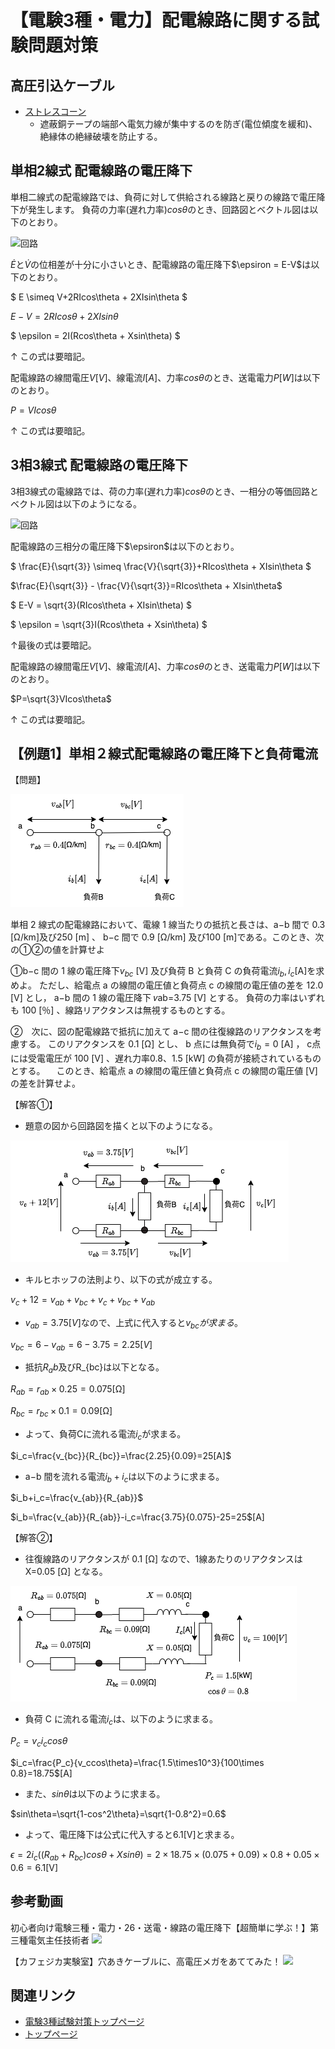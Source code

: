 # 【電験3種・電力】配電線路に関する試験問題対策

## 高圧引込ケーブル

- [ストレスコーン](../07-1-shrink-back-stress-cone.md)
    - 遮蔽銅テープの端部へ電気力線が集中するのを防ぎ(電位傾度を緩和)、絶縁体の絶縁破壊を防止する。


## 単相2線式 配電線路の電圧降下

単相二線式の配電線路では、負荷に対して供給される線路と戻りの線路で電圧降下が発生します。
負荷の力率(遅れ力率)$cos\theta$のとき、回路図とベクトル図は以下のとおり。

![回路](./assets/7-1-1.png) 

$\dot{E}$と$\dot{V}$の位相差が十分に小さいとき、配電線路の電圧降下$\epsiron = E-V$は以下のとおり。

$ E \simeq V+2RIcos\theta + 2XIsin\theta $

$E-V=2RIcos\theta + 2XIsin\theta$

$ \epsilon = 2I(Rcos\theta + Xsin\theta) $

↑ この式は要暗記。

配電線路の線間電圧$V[V]$、線電流$I[A]$、力率$cos\theta$のとき、送電電力$P[W]$は以下のとおり。

$P=VIcos\theta$

↑ この式は要暗記。

## 3相3線式 配電線路の電圧降下

3相3線式の電線路では、荷の力率(遅れ力率)$cos\theta$のとき、一相分の等価回路とベクトル図は以下のようになる。

![回路](./assets/7-1-2.png) 

配電線路の三相分の電圧降下$\epsiron$は以下のとおり。

$ \frac{E}{\sqrt{3}} \simeq \frac{V}{\sqrt{3}}+RIcos\theta + XIsin\theta $

$\frac{E}{\sqrt{3}} - \frac{V}{\sqrt{3}}=RIcos\theta + XIsin\theta$

$ E-V = \sqrt{3}(RIcos\theta + XIsin\theta) $

$ \epsilon = \sqrt{3}I(Rcos\theta + Xsin\theta) $

↑最後の式は要暗記。

配電線路の線間電圧$V[V]$、線電流$I[A]$、力率$cos\theta$のとき、送電電力$P[W]$は以下のとおり。

$P=\sqrt{3}VIcos\theta$

↑ この式は要暗記。

## 【例題1】単相２線式配電線路の電圧降下と負荷電流

【問題】

![回路](./assets/7-1-3.png) 

単相 2 線式の配電線路において、電線 1 線当たりの抵抗と長さは、a−b 間で 0.3 [Ω/km]及び250 [m] 、 b−c 間で 0.9 [Ω/km] 及び100 [m]である。このとき、次の①②の値を計算せよ

①b−c 間の 1 線の電圧降下$v_{bc}$ [V] 及び負荷 B と負荷 C の負荷電流$i_b,  i_c$[A]を求めよ。 
ただし、給電点 a の線間の電圧値と負荷点 c の線間の電圧値の差を 12.0 [V] とし， a−b 間の 1 線の電圧降下 𝑣ab=3.75 [V] とする。 負荷の力率はいずれも 100 [％] 、線路リアクタンスは無視するものとする。

②　次に、図の配電線路で抵抗に加えて a−c 間の往復線路のリアクタンスを考慮する。
このリアクタンスを 0.1 [Ω] とし、 b 点には無負荷で$i_b=0$ [A] ， c点には受電電圧が 100 [V] 、遅れ力率0.8、1.5 [kW] の負荷が接続されているものとする。
　このとき、給電点 a の線間の電圧値と負荷点 c の線間の電圧値 [V] の差を計算せよ。

【解答①】

- 題意の図から回路図を描くと以下のようになる。

![回路](./assets/7-1-4.png) 

- キルヒホッフの法則より、以下の式が成立する。

$v_c+12=v_{ab}+v_{bc}+v_c+v_{bc}+v_{ab}$
 
- $v_{ab}=3.75[V]$なので、上式に代入すると$v_{bc}が求まる。$

$v_{bc}=6-v_{ab}=6-3.75=2.25[V]$

- 抵抗$R_ab$及びR_{bc}は以下となる。

$R_{ab}=r_{ab}\times 0.25=0.075$[Ω]

$R_{bc}=r_{bc}\times 0.1=0.09$[Ω]

- よって、負荷Cに流れる電流$i_c$が求まる。

$i_c=\frac{v_{bc}}{R_{bc}}=\frac{2.25}{0.09}=25[A]$

- a−b 間を流れる電流$i_b+i_c$は以下のように求まる。

$i_b+i_c=\frac{v_{ab}}{R_{ab}}$

$i_b=\frac{v_{ab}}{R_{ab}}-i_c=\frac{3.75}{0.075}-25=25$[A]


【解答②】

- 往復線路のリアクタンスが 0.1 [Ω] なので、1線あたりのリアクタンスは X=0.05 [Ω] となる。

![回路](./assets/7-1-5.png) 

- 負荷 C に流れる電流$i_c$は、以下のように求まる。

$P_c=v_ci_ccos\theta$

$i_c=\frac{P_c}{v_ccos\theta}=\frac{1.5\times10^3}{100\times 0.8}=18.75$[A]

- また、$sin\theta$は以下のように求まる。

$sin\theta=\sqrt{1-cos^2\theta}=\sqrt{1-0.8^2}=0.6$

- よって、電圧降下は公式に代入すると6.1[V]と求まる。

$\epsilon = 2i_c((R_{ab}+R_{bc})cos\theta+Xsin\theta) = 2\times 18.75\times{(0.075+0.09)\times 0.8 + 0.05 \times 0.6}=6.1$[V]


## 参考動画

初心者向け電験三種・電力・26・送電・線路の電圧降下【超簡単に学ぶ！】第三種電気主任技術者
 [![](https://img.youtube.com/vi/Yl0i2OwpHXo/0.jpg)](https://www.youtube.com/watch?v=Yl0i2OwpHXo)

【カフェジカ実験室】穴あきケーブルに、高電圧メガをあててみた！
 [![](https://img.youtube.com/vi/hCkMR5C_z6Q/0.jpg)](https://www.youtube.com/watch?v=hCkMR5C_z6Q)

## 関連リンク

- [電験3種試験対策トップページ](../index.md)
- [トップページ](../../../index.md)